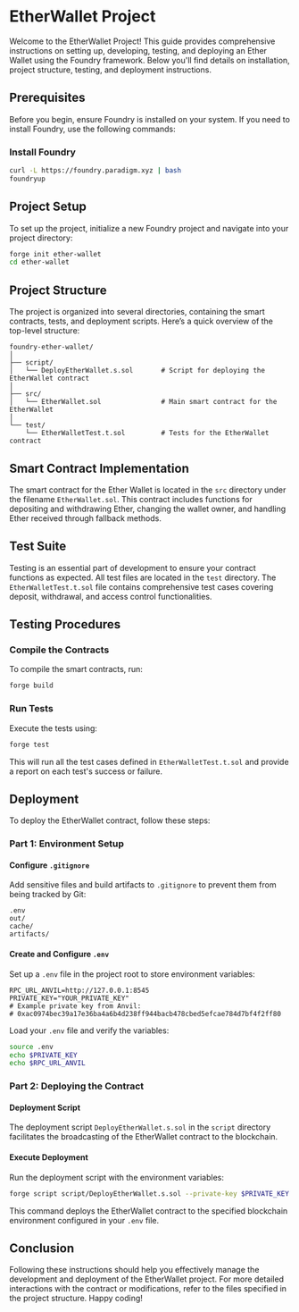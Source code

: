 # EtherWallet Project

Welcome to the EtherWallet Project! This guide provides comprehensive instructions on setting up, developing, testing, and deploying an Ether Wallet using the Foundry framework. Below you'll find details on installation, project structure, testing, and deployment instructions.

## Prerequisites

Before you begin, ensure Foundry is installed on your system. If you need to install Foundry, use the following commands:

### Install Foundry

```bash
curl -L https://foundry.paradigm.xyz | bash
foundryup
```

## Project Setup

To set up the project, initialize a new Foundry project and navigate into your project directory:

```bash
forge init ether-wallet
cd ether-wallet
```

## Project Structure

The project is organized into several directories, containing the smart contracts, tests, and deployment scripts. Here’s a quick overview of the top-level structure:

```
foundry-ether-wallet/
│
├── script/
│   └── DeployEtherWallet.s.sol       # Script for deploying the EtherWallet contract
│
├── src/
│   └── EtherWallet.sol               # Main smart contract for the EtherWallet
│
└── test/
    └── EtherWalletTest.t.sol         # Tests for the EtherWallet contract
```

## Smart Contract Implementation

The smart contract for the Ether Wallet is located in the `src` directory under the filename `EtherWallet.sol`. This contract includes functions for depositing and withdrawing Ether, changing the wallet owner, and handling Ether received through fallback methods.

## Test Suite

Testing is an essential part of development to ensure your contract functions as expected. All test files are located in the `test` directory. The `EtherWalletTest.t.sol` file contains comprehensive test cases covering deposit, withdrawal, and access control functionalities.

## Testing Procedures

### Compile the Contracts

To compile the smart contracts, run:

```bash
forge build
```

### Run Tests

Execute the tests using:

```bash
forge test
```

This will run all the test cases defined in `EtherWalletTest.t.sol` and provide a report on each test's success or failure.

## Deployment

To deploy the EtherWallet contract, follow these steps:

### Part 1: Environment Setup

#### Configure `.gitignore`

Add sensitive files and build artifacts to `.gitignore` to prevent them from being tracked by Git:

```
.env
out/
cache/
artifacts/
```

#### Create and Configure `.env`

Set up a `.env` file in the project root to store environment variables:

```
RPC_URL_ANVIL=http://127.0.0.1:8545
PRIVATE_KEY="YOUR_PRIVATE_KEY"
# Example private key from Anvil:
# 0xac0974bec39a17e36ba4a6b4d238ff944bacb478cbed5efcae784d7bf4f2ff80
```

Load your `.env` file and verify the variables:

```bash
source .env
echo $PRIVATE_KEY
echo $RPC_URL_ANVIL
```

### Part 2: Deploying the Contract

#### Deployment Script

The deployment script `DeployEtherWallet.s.sol` in the `script` directory facilitates the broadcasting of the EtherWallet contract to the blockchain.

#### Execute Deployment

Run the deployment script with the environment variables:

```bash
forge script script/DeployEtherWallet.s.sol --private-key $PRIVATE_KEY --fork-url $RPC_URL_ANVIL
```

This command deploys the EtherWallet contract to the specified blockchain environment configured in your `.env` file.

## Conclusion

Following these instructions should help you effectively manage the development and deployment of the EtherWallet project. For more detailed interactions with the contract or modifications, refer to the files specified in the project structure. Happy coding!
